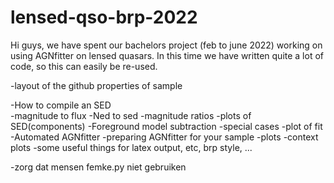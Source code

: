 # lensed-qso-brp-2022
Hi guys, 
we have spent our bachelors project (feb to june 2022) working on using AGNfitter on lensed quasars. In this time we have written quite a lot of code, so this can easily be re-used.

-layout of the github
  properties of sample


-How to compile an SED\
  -magnitude to flux
  -Ned to sed
  -magnitude ratios
  -plots of SED(components)
-Foreground model subtraction
  -special cases
  -plot of fit
-Automated AGNfitter
  -preparing AGNfitter for your sample
-plots
  -context plots
-some useful things for latex output, etc, brp style, ...
  


-zorg dat mensen femke.py niet gebruiken
